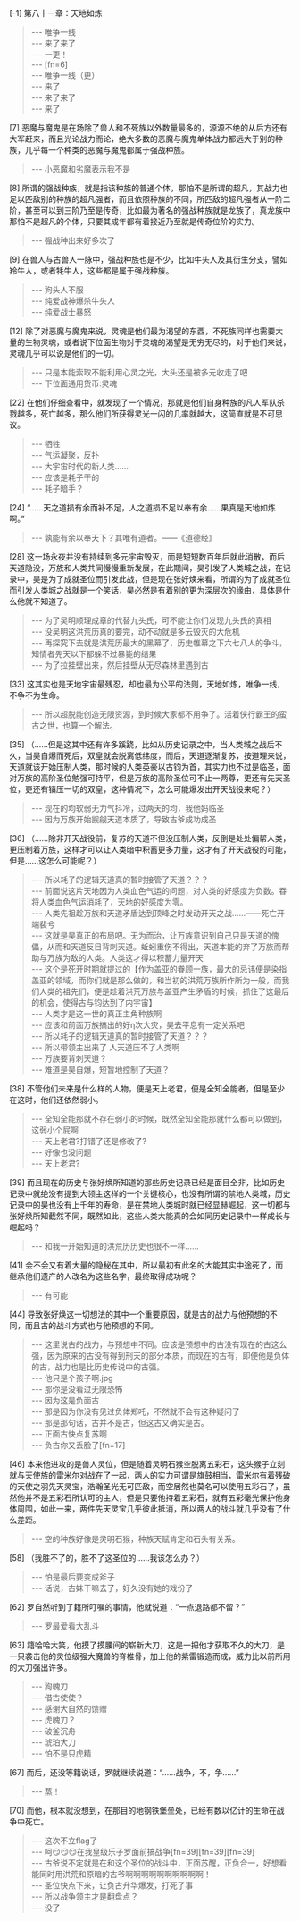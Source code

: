 
[-1] 第八十一章：天地如炼
>--- 唯争一线<br>
>--- 来了来了<br>
>--- 一更！<br>
>--- [fn=6]<br>
>--- 唯争一线（更）<br>
>--- 来了<br>
>--- 来了来了<br>
>--- 来了<br>

[7] 恶魔与魔鬼是在场除了兽人和不死族以外数量最多的，源源不绝的从后方还有大军赶来，而且光论战力而论，绝大多数的恶魔与魔鬼单体战力都远大于别的种族，几乎每一个种类的恶魔与魔鬼都属于强战种族。
>--- 小恶魔和劣魔表示我不是<br>

[8] 所谓的强战种族，就是指该种族的普通个体，那怕不是所谓的超凡，其战力也足以匹敌别的种族的超凡强者，而且依照种族的不同，所匹敌的超凡强者从一阶二阶，甚至可以到三阶乃至是传奇，比如最为著名的强战种族就是龙族了，真龙族中那怕不是超凡的个体，只要其成年都有着接近乃至就是传奇位阶的实力。
>--- 强战种出来好多次了<br>

[9] 在兽人与古兽人一脉中，强战种族也是不少，比如牛头人及其衍生分支，譬如羚牛人，或者牦牛人，这些都是属于强战种族。
>--- 狗头人不服<br>
>--- 纯爱战神爆杀牛头人<br>
>--- 纯爱战士暴怒<br>

[12] 除了对恶魔与魔鬼来说，灵魂是他们最为渴望的东西，不死族同样也需要大量的生物灵魂，或者说下位面生物对于灵魂的渴望是无穷无尽的，对于他们来说，灵魂几乎可以说是他们的一切。
>--- 只是本能索取不能利用心灵之光，大头还是被多元收走了吧<br>
>--- 下位面通用货币:灵魂<br>

[22] 在他们仔细查看中，就发现了一个情况，那就是他们自身种族的凡人军队杀戮越多，死亡越多，那么他们所获得灵光一闪的几率就越大，这简直就是不可思议。
>--- 牺牲<br>
>--- 气运凝聚，反扑<br>
>--- 大宇宙时代的新人类……<br>
>--- 应该是耗子干的<br>
>--- 耗子暗手？<br>

[24] “……天之道损有余而补不足，人之道损不足以奉有余……果真是天地如炼啊。”
>--- 孰能有余以奉天下？其唯有道者。——《道德经》<br>

[28] 这一场永夜并没有持续到多元宇宙毁灭，而是短短数百年后就此消散，而后天道隐没，万族和人类共同慢慢重新发展，在此期间，昊引发了人类城之战，在记录中，昊是为了成就圣位而引发此战，但是现在张好焕来看，所谓的为了成就圣位而引发人类城之战就是一个笑话，昊必然是有着别的更为深层次的缘由，具体是什么他就不知道了。
>--- 为了吴明顺理成章的代替九头氏，可不能让你们发现九头氏的真相<br>
>--- 没吴明这洪荒历真的要完，动不动就是多云毁灭的大危机<br>
>--- 再探究下去就是洪荒历最大的黑幕了，历史帷幕之下六七八人的争斗，知情者先天以下都躲不过暴毙的结果<br>
>--- 为了拉挂壁出来，然后挂壁从无尽森林里遇到古<br>

[33] 这其实也是天地宇宙最残忍，却也最为公平的法则，天地如炼，唯争一线，不争不为生命。
>--- 所以超脱能创造无限资源，到时候大家都不用争了。活着侠行霸王的蛮古之世，也算一个解法。<br>

[35] （……但是这其中还有许多蹊跷，比如从历史记录之中，当人类城之战后不久，当昊自爆而死后，双皇就会脱离低纬度，而后，天道逐渐复苏，按道理来说，天道就该开始压制人类，那时候的人类英豪以古钧为首，其实力也不过是临圣，面对万族的高阶圣位勉强可持平，但是万族的高阶圣位可不止一两尊，更还有先天圣位，更还有镇压一切的双皇，这种情况下，怎么可能爆发出开天战役来呢？）
>--- 现在的均软弱无力气抖冷，过两天的均，我他妈临圣<br>
>--- 因为万族开始觊觎天道本质了，导致古爷成功成圣<br>

[36] （……除非开天战役前，复苏的天道不但没压制人类，反倒是处处偏帮人类，更压制着万族，这样才可以让人类暗中积蓄更多力量，这才有了开天战役的可能，但是……这怎么可能呢？）
>--- 所以耗子的逻辑天道真的暂时接管了天道？？？<br>
>--- 前面说这片天地因为人类血色气运的问题，对人类的好感度为负数。昋将人类血色气运消耗了，天地的好感度为零。<br>
>--- 人类先祖趁万族和天道矛盾达到顶峰之时发动开天之战……——死亡开端裴兮<br>
>--- 这就是昊真正的布局吧。无为而治，让万族意识到自己只是天道的傀儡，从而和天道反目背刺天道。蚯蚓重伤不得出，天道本能的弃了万族而帮助与万族为敌的人类。人类这才得以积蓄力量开天<br>
>--- 这个是死开时期就提过的【作为盖亚的眷顾一族，最大的忌讳便是染指盖亚的领域，而你们就是那么做的，和当初的洪荒万族所作所为一般，而我们人类的祖先们，便是趁着洪荒万族与盖亚产生矛盾的时候，抓住了这最后的机会，使得古与钧达到了内宇宙】<br>
>--- 人类才是这一世的真正主角种族啊<br>
>--- 应该和前面万族搞出的好η次大灾，昊去平息有一定关系吧<br>
>--- 所以耗子的逻辑天道真的暂时接管了天道？？？<br>
>--- 所以带领主出来了 人天道压不了人类啊<br>
>--- 万族要背刺天道？<br>
>--- 难道是昊自爆，短暂地控制了天道？<br>

[38] 不管他们未来是什么样的人物，便是天上老君，便是全知全能者，但是至少在这时，他们还依然弱小。
>--- 全知全能那就不存在弱小的时候，既然全知全能那就什么都可以做到，这弱小个屁啊<br>
>--- 天上老君?打错了还是修改了?<br>
>--- 好像也没问题<br>
>--- 天上老君?<br>

[39] 而且现在的历史与张好焕所知道的那些历史记录已经是面目全非，比如历史记录中就绝没有提到大领主这样的一个关键核心，也没有所谓的禁地人类城，历史记录中的昊也没有上千年的寿命，是在禁地人类城时就已经显赫崛起，这一切都与张好焕所知截然不同，既然如此，这些人类大能真的会如同历史记录中一样成长与崛起吗？
>--- 和我一开始知道的洪荒历历史也很不一样……<br>

[41] 会不会又有着大量的隐秘在其中，所以最初有此名的大能其实中途死了，而继承他们遗产的人改名为这些名字，最终取得成功呢？
>--- 有可能<br>

[44] 导致张好焕这一切想法的其中一个重要原因，就是古的战力与他预想的不同，而且古的战斗方式也与他预想的不同。
>--- 这里说古的战力，与预想中不同。应该是预想中的古没有现在的古这么强，因为原来的古没有得到刑天的部分本质，而现在的古有，即便他是负体的古，战力也是比历史传说中的古强。<br>
>--- 他只是个孩子啊.jpg<br>
>--- 那你是没看过无限恐怖<br>
>--- 因为这是负面古<br>
>--- 那是因为你没有见过负体郑吒，不然就不会有这种疑问了<br>
>--- 那是那句话，古并不是古，但这古又确实是古。<br>
>--- 正面古快点复苏啊<br>
>--- 负古你又丢脸了[fn=17]<br>

[46] 本来他进攻的是兽人灵位，但是随着灵明石猴空脱离五彩石，这头猴子立刻就与天使族的雷米尔对战在了一起，两人的实力可谓是旗鼓相当，雷米尔有着残破的天使之羽先天灵宝，浩瀚圣光无可匹敌，而空居然也莫名可以使用五彩石了，虽然他并不是五彩石所认可的主人，但是只要他持着五彩石，就有五彩毫光保护他身体周围，如此一来，两件先天灵宝几乎彼此抵消，所以两人的战斗就几乎没有了什么差距。
>--- 空的种族好像是灵明石猴，种族天赋肯定和石头有关系。<br>

[58] （我胜不了的，胜不了这圣位的……我该怎么办？）
>--- 怕是最后要变成斧子<br>
>--- 话说，古妹干嘛去了，好久没有她的戏份了<br>

[62] 罗自然听到了籍所叮嘱的事情，他就说道：“一点退路都不留？”
>--- 罗最爱看大乱斗<br>

[63] 籍哈哈大笑，他摸了摸腰间的崭新大刀，这是一把他才获取不久的大刀，是一只袭击他的灵位级强大魔兽的脊椎骨，加上他的紫雷锻造而成，威力比以前所用的大刀强出许多。
>--- 狗魄刀<br>
>--- 借古使使？<br>
>--- 感谢大自然的馈赠<br>
>--- 虎魄刀？<br>
>--- 破釜沉舟<br>
>--- 琥珀大刀<br>
>--- 怕不是只虎精<br>

[67] 而后，还没等籍说话，罗就继续说道：“……战争，不，争……”
>--- 蒸！<br>

[70] 而他，根本就没想到，在那目的地钢铁堡垒处，已经有数以亿计的生命在战争中死亡。
>--- 这次不立flag了<br>
>--- 呵😏😏😏在我皇级乐子罗面前搞战争[fn=39][fn=39][fn=39]<br>
>--- 古爷说不定就是在和这个圣位的战斗中，正面苏醒，正负合一，好想看能同时用洪荒和原暗的古爷啊啊啊啊啊啊啊啊啊啊！<br>
>--- 圣位快点下来，让负古升华爆发，打死了事<br>
>--- 所以战争领主才是翻盘点？<br>
>--- 没了<br>
